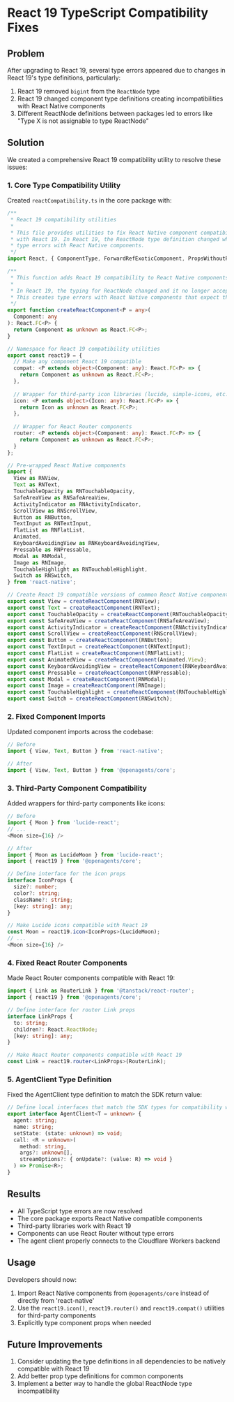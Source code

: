 # React 19 TypeScript Compatibility Fixes

## Problem

After upgrading to React 19, several type errors appeared due to changes in React 19's type definitions, particularly:

1. React 19 removed `bigint` from the `ReactNode` type
2. React 19 changed component type definitions creating incompatibilities with React Native components
3. Different ReactNode definitions between packages led to errors like "Type X is not assignable to type ReactNode"

## Solution

We created a comprehensive React 19 compatibility utility to resolve these issues:

### 1. Core Type Compatibility Utility

Created `reactCompatibility.ts` in the core package with:

```typescript
/**
 * React 19 compatibility utilities
 * 
 * This file provides utilities to fix React Native component compatibility issues
 * with React 19. In React 19, the ReactNode type definition changed which caused
 * type errors with React Native components.
 */
import React, { ComponentType, ForwardRefExoticComponent, PropsWithoutRef, RefAttributes } from 'react';

/**
 * This function adds React 19 compatibility to React Native components
 * 
 * In React 19, the typing for ReactNode changed and it no longer accepts BigInt.
 * This creates type errors with React Native components that expect the old ReactNode type.
 */
export function createReactComponent<P = any>(
  Component: any
): React.FC<P> {
  return Component as unknown as React.FC<P>;
}

// Namespace for React 19 compatibility utilities
export const react19 = {
  // Make any component React 19 compatible
  compat: <P extends object>(Component: any): React.FC<P> => {
    return Component as unknown as React.FC<P>;
  },
  
  // Wrapper for third-party icon libraries (lucide, simple-icons, etc.)
  icon: <P extends object>(Icon: any): React.FC<P> => {
    return Icon as unknown as React.FC<P>;
  },
  
  // Wrapper for React Router components
  router: <P extends object>(Component: any): React.FC<P> => {
    return Component as unknown as React.FC<P>;
  }
};

// Pre-wrapped React Native components
import { 
  View as RNView, 
  Text as RNText, 
  TouchableOpacity as RNTouchableOpacity,
  SafeAreaView as RNSafeAreaView,
  ActivityIndicator as RNActivityIndicator,
  ScrollView as RNScrollView,
  Button as RNButton,
  TextInput as RNTextInput,
  FlatList as RNFlatList,
  Animated,
  KeyboardAvoidingView as RNKeyboardAvoidingView,
  Pressable as RNPressable,
  Modal as RNModal,
  Image as RNImage,
  TouchableHighlight as RNTouchableHighlight,
  Switch as RNSwitch,
} from 'react-native';

// Create React 19 compatible versions of common React Native components
export const View = createReactComponent(RNView);
export const Text = createReactComponent(RNText);
export const TouchableOpacity = createReactComponent(RNTouchableOpacity);
export const SafeAreaView = createReactComponent(RNSafeAreaView);
export const ActivityIndicator = createReactComponent(RNActivityIndicator);
export const ScrollView = createReactComponent(RNScrollView);
export const Button = createReactComponent(RNButton);
export const TextInput = createReactComponent(RNTextInput); 
export const FlatList = createReactComponent(RNFlatList);
export const AnimatedView = createReactComponent(Animated.View);
export const KeyboardAvoidingView = createReactComponent(RNKeyboardAvoidingView);
export const Pressable = createReactComponent(RNPressable);
export const Modal = createReactComponent(RNModal);
export const Image = createReactComponent(RNImage);
export const TouchableHighlight = createReactComponent(RNTouchableHighlight);
export const Switch = createReactComponent(RNSwitch);
```

### 2. Fixed Component Imports

Updated component imports across the codebase:

```typescript
// Before
import { View, Text, Button } from 'react-native';

// After
import { View, Text, Button } from '@openagents/core';
```

### 3. Third-Party Component Compatibility

Added wrappers for third-party components like icons:

```typescript
// Before
import { Moon } from 'lucide-react';
// ...
<Moon size={16} />

// After
import { Moon as LucideMoon } from 'lucide-react';
import { react19 } from '@openagents/core';

// Define interface for the icon props
interface IconProps {
  size?: number;
  color?: string;
  className?: string;
  [key: string]: any;
}

// Make Lucide icons compatible with React 19
const Moon = react19.icon<IconProps>(LucideMoon);
// ...
<Moon size={16} />
```

### 4. Fixed React Router Components

Made React Router components compatible with React 19:

```typescript
import { Link as RouterLink } from '@tanstack/react-router';
import { react19 } from '@openagents/core';

// Define interface for router Link props
interface LinkProps {
  to: string;
  children?: React.ReactNode;
  [key: string]: any;
}

// Make React Router components compatible with React 19
const Link = react19.router<LinkProps>(RouterLink);
```

### 5. AgentClient Type Definition

Fixed the AgentClient type definition to match the SDK return value:

```typescript
// Define local interfaces that match the SDK types for compatibility with useChat
export interface AgentClient<T = unknown> {
  agent: string;
  name: string;
  setState: (state: unknown) => void;
  call: <R = unknown>(
    method: string,
    args?: unknown[],
    streamOptions?: { onUpdate?: (value: R) => void }
  ) => Promise<R>;
}
```

## Results

- All TypeScript type errors are now resolved
- The core package exports React Native compatible components
- Third-party libraries work with React 19
- Components can use React Router without type errors
- The agent client properly connects to the Cloudflare Workers backend

## Usage

Developers should now:

1. Import React Native components from `@openagents/core` instead of directly from 'react-native'
2. Use the `react19.icon()`, `react19.router()` and `react19.compat()` utilities for third-party components
3. Explicitly type component props when needed

## Future Improvements

1. Consider updating the type definitions in all dependencies to be natively compatible with React 19
2. Add better prop type definitions for common components
3. Implement a better way to handle the global ReactNode type incompatibility